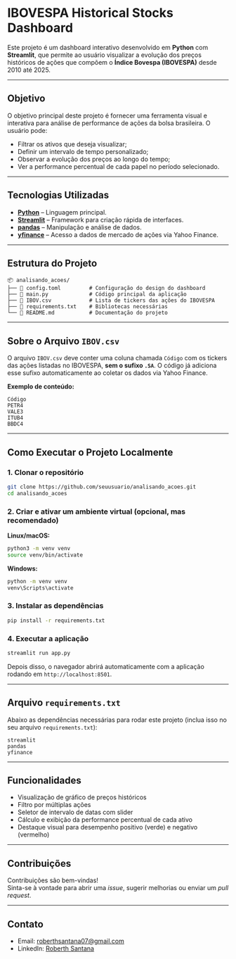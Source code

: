 # IBOVESPA Historical Stocks Dashboard

Este projeto é um dashboard interativo desenvolvido em **Python** com **Streamlit**, que permite ao usuário visualizar a evolução dos preços históricos de ações que compõem o **Índice Bovespa (IBOVESPA)** desde 2010 até 2025.

---

## Objetivo

O objetivo principal deste projeto é fornecer uma ferramenta visual e interativa para análise de performance de ações da bolsa brasileira. O usuário pode:

- Filtrar os ativos que deseja visualizar;
- Definir um intervalo de tempo personalizado;
- Observar a evolução dos preços ao longo do tempo;
- Ver a performance percentual de cada papel no período selecionado.

---

## Tecnologias Utilizadas

- **[Python](https://www.python.org/)** – Linguagem principal.
- **[Streamlit](https://streamlit.io/)** – Framework para criação rápida de interfaces.
- **[pandas](https://pandas.pydata.org/)** – Manipulação e análise de dados.
- **[yfinance](https://pypi.org/project/yfinance/)** – Acesso a dados de mercado de ações via Yahoo Finance.

---

## Estrutura do Projeto

```
📦 analisando_acoes/
├── 📄 config.toml         # Configuração do design do dashboard
├── 📄 main.py             # Código principal da aplicação
├── 📄 IBOV.csv            # Lista de tickers das ações do IBOVESPA
├── 📄 requirements.txt    # Bibliotecas necessárias
└── 📄 README.md           # Documentação do projeto
```

---

## Sobre o Arquivo `IBOV.csv`

O arquivo `IBOV.csv` deve conter uma coluna chamada `Código` com os tickers das ações listadas no IBOVESPA, **sem o sufixo `.SA`**. O código já adiciona esse sufixo automaticamente ao coletar os dados via Yahoo Finance.

**Exemplo de conteúdo:**

```csv
Código
PETR4
VALE3
ITUB4
BBDC4
```

---

## Como Executar o Projeto Localmente

### 1. Clonar o repositório

```bash
git clone https://github.com/seuusuario/analisando_acoes.git
cd analisando_acoes
```

### 2. Criar e ativar um ambiente virtual (opcional, mas recomendado)

**Linux/macOS:**

```bash
python3 -m venv venv
source venv/bin/activate
```

**Windows:**

```bash
python -m venv venv
venv\Scripts\activate
```

### 3. Instalar as dependências

```bash
pip install -r requirements.txt
```

### 4. Executar a aplicação

```bash
streamlit run app.py
```

Depois disso, o navegador abrirá automaticamente com a aplicação rodando em `http://localhost:8501`.

---

## Arquivo `requirements.txt`

Abaixo as dependências necessárias para rodar este projeto (inclua isso no seu arquivo `requirements.txt`):

```
streamlit
pandas
yfinance
```

---

## Funcionalidades

- Visualização de gráfico de preços históricos  
- Filtro por múltiplas ações  
- Seletor de intervalo de datas com slider  
- Cálculo e exibição da performance percentual de cada ativo  
- Destaque visual para desempenho positivo (verde) e negativo (vermelho)

---

## Contribuições

Contribuições são bem-vindas!  
Sinta-se à vontade para abrir uma *issue*, sugerir melhorias ou enviar um *pull request*.

---

## Contato

- Email: [roberthsantana07@gmail.com](mailto:roberthsantana07@gmail.com)
- LinkedIn: [Roberth Santana](https://www.linkedin.com/in/roberthsantana/)
